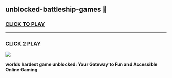 
## unblocked-battleship-games 👋
<h3>
<a href="https://premium.freeplayer.one?title=unblocked-battleship-games&ref=14F">CLICK TO PLAY</a></h3>
<hr>

<h3>
<a href="https://premium.freeplayer.one?title=unblocked-battleship-games&ref=14F">CLICK 2 PLAY</a>
  
</h3>

<a href="https://premium.freeplayer.one?title=unblocked-battleship-games&ref=12F/"><img src="https://clearcache.store/games.png"></a>


**worlds hardest game unblocked: Your Gateway to Fun and Accessible Online Gaming**
